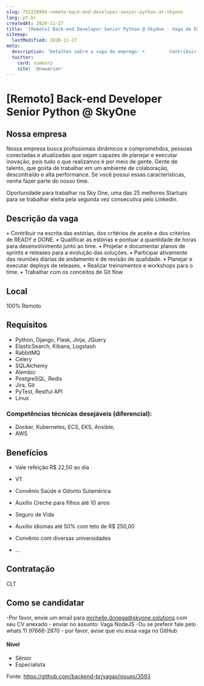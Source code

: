 ```yaml
---
slug: 752220994-remoto-back-end-developer-senior-python-at-skyone
lang: pt-br
createdAt: 2020-11-27
title: '[Remoto] Back-end Developer Senior Python @ SkyOne - Vaga de Emprego'
sitemap:
  lastModified: 2020-11-27
meta:
  description: 'Detalhes sobre a vaga de emprego: •     	Contribuir na escrita das estórias, dos critérios de aceite e dos critérios de READY e DONE. •     	Qualificar as estórias e pontuar a quantidade de horas para desenvolvimento junto ao time. •     	Projetar e documentar planos de sprints e releases para a evolução das soluções. •     	Participar ativamente das reuniões diárias de andamento e de revisão de qualidade. •     	Planejar e executar deploys de releases. •     	Realizar treinamentos e workshops para o time. •     	Trabalhar com os conceitos de Git flow'
  twitter:
    card: summary
    site: '@nawarian'
---
```


# [Remoto] Back-end Developer Senior Python @ SkyOne


## Nossa empresa

Nossa empresa busca profissionais dinâmicos e comprometidos, pessoas conectadas e atualizadas que sejam capazes de planejar e executar inovação, pois tudo o que realizamos é por meio de gente. Gente de talento, que gosta de trabalhar em um ambiente de colaboração, descontraído e alta performance. Se você possui essas características, venha fazer parte do nosso time.
            	
Oportunidade para trabalhar na Sky One, uma das 25 melhores Startups para se trabalhar eleita pela segunda vez consecutiva pelo Linkedin.

## Descrição da vaga

•         	Contribuir na escrita das estórias, dos critérios de aceite e dos  critérios de READY e DONE.
•         	Qualificar as estórias e pontuar a quantidade de horas para desenvolvimento junto ao time.
•         	Projetar e documentar planos de sprints e releases para a evolução das soluções.
•         	Participar ativamente das reuniões diárias de andamento e de revisão de qualidade.
•         	Planejar e executar deploys de releases.
•         	Realizar treinamentos e workshops para o time.
•         	Trabalhar com os conceitos de Git flow

## Local

100% Remoto 

## Requisitos

- Python, Django, Flask, Jinja,  JQuery
- ElasticSearch, Kibana, Logstash
- RabbitMQ
- Celery
- SQLAlchemy
- Alembic
- PostgreSQL, Redis
- Jira, Git
- PyTest, Restful API
- Linux

 
### Competências técnicas desejáveis (diferencial):
- Docker, Kubernetes, ECS, EKS, Ansible,
- AWS

## Benefícios

- Vale refeição R$ 22,50 ao dia
- VT
- Convênio Saúde e Odonto Sulamérica
- Auxílio Creche para filhos até 10 anos
- Seguro de Vida
- Auxílio idiomas até 50% com teto de R$ 250,00
- Convênio com diversas universidades

- ...

## Contratação

CLT

## Como se candidatar

-Por favor, envie um email para michelle.donega@skyone.solutions com seu CV anexado - enviar no assunto: Vaga NodeJS
-Ou se preferir fale pelo whats 11 97666-2870 - por favor, avise que viu essa vaga no GitHub


#### Nível
- Sênior
- Especialista




Fonte: https://github.com/backend-br/vagas/issues/3593